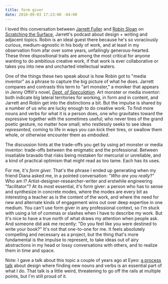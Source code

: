 ```yaml
---
title: form giver
date: 2018-09-03 17:23:00 -04:00
---
```


I loved this conversation between [Jarrett Fuller](http://jarrettfuller.com/) and [Robin Sloan](https://www.robinsloan.com/) on [Scratching the Surface](http://scratchingthesurface.fm/post/177505663040/90-robin-sloan), Jarrett's podcast about design + writing and adjacent topics. Robin is an ideal guest there because he's so voraciously curious, medium-agnostic in his body of work, and at least in my observation from afar over some years, unfailingly generous-hearted. These three dispositional traits are among the most critical for anyone wanting to do ambitious creative work, if that work is ever collaborative or takes you into new and uncharted intellectual waters.

One of the things these two speak about is how Robin got to "media inventor" as a phrase to capture the big picture of what he does. Jarrett compares and contrasts this term to "art monster," a moniker that appears in Jenny Offill's novel, *[Dept. of Speculation](https://www.indiebound.org/book/9780385350815).* Art monster or media inventor: both indicate big lateral territories for working, in form and in content, and Jarrett and Robin get into the distinctions a bit. But the impulse is shared by a number of us who are lucky enough to do creative work. To find more nouns and verbs for what it is a person does, one who gravitates toward the expressive together with the sometimes useful; who never tires of the grand poetic gesture, no matter how small; who restlessly seeks to see ideas *represented,* coming to life in ways you can kick their tires, or swallow them whole, or otherwise encounter them as *embodied*.

The discussion hints at the trade-offs you get by using art monster or media inventor: trade-offs between the enigmatic and the professional. Between insatiable bravado that risks being mistaken for mercurial or unreliable, and a kind of practical optimism that might read as too tame. Each has its uses.  

For me, it's *form giver.* That's the phrase I ended up generating when my friend Diana asked me, in a pointed conversation: "*Who are you really*?" Who am I? Artist-designer-researcher-writer and erstwhile engineering "facilitator"? At its most essential, it's form giver: a person who has to sense and synthesize in concrete modes, where the modes are every bit as interesting a teacher as is the content  of the work, and where the need for new and alternate kinds of engagement wins out over deep expertise in one medium. You can't use form giver in any professional context, so I'm stuck with using a lot of commas or slashes when I have to describe my work. But it's nice to have a true north of what draws my attention when people ask. And someone did ask me recently: "Do you feel like you were destined to write your book?" It's not that one-to-one for me. It feels absolutely compelling and necessary as a project, but the thing that's more fundamental is the impulse to represent, to take ideas out of airy abstractions in my head or lossy conversations with others, and to realize them in time and space. 

Note: I gave a talk about this topic a couple of years ago at Eyeo: [a process talk](https://sarahendren.com/talks-essays/design-for-know-nothings-dilettantes-and-melancholy-interlopers-eyeo-2016/) about design where finding new nouns and verbs is an essential part of what I do. That talk is a little weird, threatening to go off the rails at multiple points, but I'm still proud of it.

